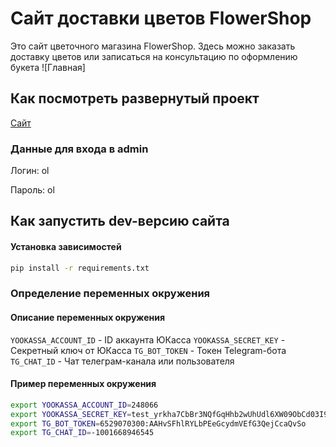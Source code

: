 # Сайт доставки цветов FlowerShop

Это сайт цветочного магазина FlowerShop. Здесь можно заказать доставку цветов или записаться на консультацию по оформлению букета
![Главная]

## Как посмотреть развернутый проект
[Сайт](https://flowershopdvmn.pythonanywhere.com/)

### Данные для входа в admin
Логин: ol

Пароль: ol

## Как запустить dev-версию сайта
#### Установка зависимостей
```sh
pip install -r requirements.txt
```
### Определение переменных окружения
#### Описание переменных окружения
`YOOKASSA_ACCOUNT_ID` - ID аккаунта ЮКасса
`YOOKASSA_SECRET_KEY` - Секретный ключ от ЮКасса
`TG_BOT_TOKEN` - Токен Telegram-бота
`TG_CHAT_ID` - Чат телеграм-канала или пользователя
#### Пример переменных окружения
```sh
export YOOKASSA_ACCOUNT_ID=248066
export YOOKASSA_SECRET_KEY=test_yrkha7CbBr3NQfGqHhb2wUhUdl6XW09ObCd03I9rM1c
export TG_BOT_TOKEN=6529070300:AAHvSFhlRYLbPEeGcydmVEfG3QejCcaQvSo
export TG_CHAT_ID=-1001668946545
```
